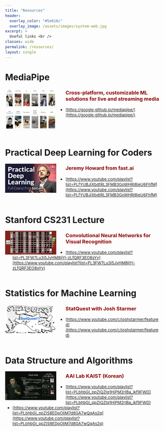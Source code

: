 ```yaml
---
title: "Resources"
header:
  overlay_color: "#5e616c"
  overlay_image: /assets/images/system-web.jpg
excerpt: >
  Useful links <br />
classes: wide
permalink: /resources/
layout: single
---
```



# MediaPipe
<img width="33%" src="/assets/images/resources/MediaPipe.png" style="float:left; margin-right:30px;">    

### <span style="color:DarkRed">Cross-platform, customizable ML solutions for live and streaming media</span>
  - <span style="font-size:small;">[https://google.github.io/mediapipe/](https://google.github.io/mediapipe/)</span> 
<br clear="left"/><br>


# Practical Deep Learning for Coders
<img width="33%" src="/assets/images/resources/fast-ai.jpeg" style="float:left; margin-right:30px;">    

### <span style="color:DarkRed">Jeremy Howard from fast.ai</span>
  - <span style="font-size:small;">[https://www.youtube.com/playlist?list=PLfYUBJiXbdtRL3FMB3GoWHRI8ieU6FhfM](https://www.youtube.com/playlist?list=PLfYUBJiXbdtRL3FMB3GoWHRI8ieU6FhfM)</span> 
<br clear="left"/><br>


# Stanford CS231 Lecture
<img width="33%" src="/assets/images/resources/cs231a_stanford.png" style="float:left; margin-right:30px;">    

### <span style="color:DarkRed">Convolutional Neural Networks for Visual Recognition</span>
  - <span style="font-size:small;">[https://www.youtube.com/playlist?list=PL3FW7Lu3i5JvHM8ljYj-zLfQRF3EO8sYv](https://www.youtube.com/playlist?list=PL3FW7Lu3i5JvHM8ljYj-zLfQRF3EO8sYv)</span> 
<br clear="left"/><br>


# Statistics for Machine Learning
<img width="33%" src="/assets/images/resources/statquest.png" style="float:left; margin-right:30px;">  

### <span style="color:DarkRed">StatQuest with Josh Starmer</span>
  - <span style="font-size:small;">[https://www.youtube.com/c/joshstarmer/featured](https://www.youtube.com/c/joshstarmer/featured)</span> 
<br clear="left"/><br>


# Data Structure and Algorithms
<img width="33%" src="/assets/images/resources/aai_kaist.jpg" style="float:left; margin-right:30px;">    

### <span style="color:DarkRed">AAI Lab KAIST (Korean)</span>
  - <span style="font-size:small;">[https://www.youtube.com/playlist?list=PLbhbGI_ppZIQZIq1HiPM2rIBa_ikf9FWD](https://www.youtube.com/playlist?list=PLbhbGI_ppZIQZIq1HiPM2rIBa_ikf9FWD)</span> 
  - <span style="font-size:small;">[https://www.youtube.com/playlist?list=PLbhbGI_ppZIS8EDpOliM7d8GA7wQqAs2q](https://www.youtube.com/playlist?list=PLbhbGI_ppZIS8EDpOliM7d8GA7wQqAs2q)</span>
<br clear="left"/><br>



